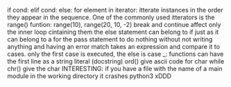 if cond: elif cond: else:
for element in iterator: itterate instances in the order they appear in the sequence. One of the commonly used itterators is the range() funtion: range(10), range(20, 10, -2)
break and continue affect only the inner loop cintaining them
the else statement can belong to if just as it can belong to a for 
the pass statement to do nothing without not writing anything and having an error
match takes an expression and compare it to cases. only the first case is executed, the else is case _:
functions can have the first line as a string literal (docstring)
ord() give ascii code for char while chr() give the char
INTERESTING: if you have a file with the name of a main module in the working directory it crashes python3 xDDD
